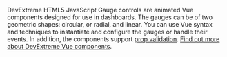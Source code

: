 DevExtreme HTML5 JavaScript Gauge controls are animated Vue components designed for use in&nbsp;dashboards. The gauges can be&nbsp;of&nbsp;two geometric shapes: circular, or&nbsp;radial, and linear. You can use Vue syntax and techniques to&nbsp;instantiate and configure the gauges or&nbsp;handle their events. In&nbsp;addition, the components support [prop validation](https://vuejs.org/v2/guide/components-props.html#Prop-Validation). [Find out more about DevExtreme Vue components](/Documentation/Guide/Vue_Components/DevExtreme_Vue_Components/).